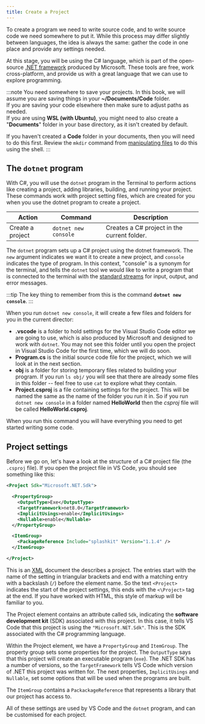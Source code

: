 ```yaml
---
title: Create a Project
---
```


To create a program we need to write source code, and to write source code we need somewhere to put it.
While this process may differ slightly between languages, the idea is always the same: gather the code in one place and provide any settings needed.

At this stage, you will be using the C# language, which is part of the open-source [.NET framework](https://dotnet.microsoft.com/en-us/) produced by Microsoft. These tools are free, work cross-platform, and provide us with a great language that we can use to explore programming.

:::note
You need somewhere to save your projects. In this book, we will assume you are saving things in your **~/Documents/Code** folder.  
If you are saving your code elsewhere then make sure to adjust paths as needed.  
If you are using **WSL (with Ubuntu)**, you might need to also create a "**Documents**" folder in your base directory, as it isn't created by default.

If you haven't created a **Code** folder in your documents, then you will need to do this first.
Review the `mkdir` command from [manipulating files](/book/part-0-getting-started/2-computer-use/2-trailside/05-manipulating-files/#making-a-directory-mkdir) to do this using the shell.
:::

## The `dotnet` program

With C#, you will use the `dotnet` program in the Terminal to perform actions like creating a project, adding libraries, building, and running your project. These commands work with project setting files, which are created for you when you use the dotnet program to create a project.

| **Action**          | **Command** | **Description**                                     |
| ------------------- | ----------- | --------------------------------------------------- |
| Create a project | `dotnet new console`      | Creates a C# project in the current folder. |

The `dotnet` program sets up a C# project using the dotnet framework. The `new` argument indicates we want it to create a new project, and `console` indicates the type of program. In this context, "console" is a synonym for the terminal, and tells the `dotnet` tool we would like to write a program that is connected to the terminal with the [standard streams](/book/part-0-getting-started/2-computer-use/2-trailside/09-streams/) for input, output, and error messages.

:::tip
The key thing to remember from this is the command **`dotnet new console`**.
:::

When you run `dotnet new console`, it will create a few files and folders for you in the current director:

* **.vscode** is a folder to hold settings for the Visual Studio Code editor we are going to use, which is also produced by Microsoft and designed to work with `dotnet`. You may not see this folder until you open the project in Visual Studio Code for the first time, which we will do soon.
* **Program.cs** is the initial source code file for the project, which we will look at in the next section.
* **obj** is a folder for storing temporary files related to building your program. If you run `ls obj/` you will see that there are already some files in this folder -- feel free to use `cat` to explore what they contain.
* **Project.csproj** is a file containing settings for the project. This will be named the same as the name of the folder you run it in. So if you run `dotnet new console` in a folder named **HelloWorld** then the *csproj* file will be called **HelloWorld.csproj**.

When you run this command you will have everything you need to get started writing some code.

## Project settings

Before we go on, let's have a look at the structure of a C# project file (the `.csproj` file). If you open the project file in VS Code, you should see something like this:

```xml
<Project Sdk="Microsoft.NET.Sdk">

  <PropertyGroup>
    <OutputType>Exe</OutputType>
    <TargetFramework>net8.0</TargetFramework>
    <ImplicitUsings>enable</ImplicitUsings>
    <Nullable>enable</Nullable>
  </PropertyGroup>

  <ItemGroup>
    <PackageReference Include="splashkit" Version="1.1.4" />
  </ItemGroup>

</Project>
```

This is an [XML](https://en.wikipedia.org/wiki/XML) document the describes a project. The entries start with the name of the setting in triangular brackets and end with a matching entry with a backslash (`/`) before the element name. So the text `<Project>` indicates the start of the project settings, this ends with the `<\Project>` tag at the end. If you have worked with HTML, this style of markup will be familiar to you.

The Project element contains an attribute called `Sdk`, indicating the **software development kit** (SDK) associated with this project. In this case, it tells VS Code that this project is using the `"Microsoft.NET.Sdk"`. This is the SDK associated with the C# programming language.

Within the Project element, we have a `PropertyGroup` and `ItemGroup`. The property group sets some properties for the project. The `OutputType` says that this project will create an executable program (`exe`). The .NET SDK has a number of versions, so the `TargetFramework` tells VS Code which version of .NET this project was written for. The next properties, `ImplicitUsings` and `Nullable`, set some options that will be used when the programs are built.

The `ItemGroup` contains a `PackackageReference` that represents a library that our project has access to.

All of these settings are used by VS Code and the `dotnet` program, and can be customised for each project.
